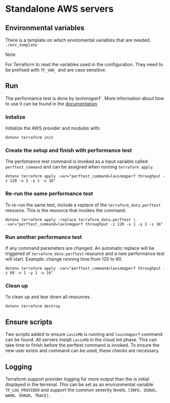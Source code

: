 # Standalone AWS servers

## Environmental variables

There is a template on which enviromental variables that are needed.
`./env_template`

> [!NOTE]
> For Terraform to read the variables used in the configuration. They need to be prefixed
> with `TF_VAR_` and are case sensitive.

## Run

The performance test is done by lavinmqperf`. More information about how to use it can be
found in the [documentation](https://lavinmq.com/documentation/lavinmqperf).

### Initalize

Initialize the AWS provider and modules with:

```console
dotenv terraform init
```

### Create the setup and finish with performance test

The perfomance test command is invoked as a input variable called `perftest_command`
and can be assigned when running `terraform apply`.

```console
dotenv terraform apply -var="perftest_command=lavinmqperf throughput -z 120 -x 1 -y 1 -s 16"
```

### Re-run the same performance test

To re-run the same test, include a replace of the `terraform_data.perftest` resource.
This is the resource that invokes the command.

```console
dotenv terraform apply -replace terraform_data.perftest \
-var="perftest_command=lavinmqperf throughput -z 120 -x 1 -y 1 -s 16"
```

### Run another performance test

If any command parameters are changed. An automatic replace will be triggered of 
`terraform_data.perftest` resource and a new performance test will start.
Example: change running time from 120 to 60.

```console
dotenv terraform apply -var="perftest_command=lavinmqperf throughput -z 60 -x 1 -y 1 -s 16"
```

### Clean up

To clean up and tear down all resources.

```console
dotenv terraform destroy
```

## Ensure scripts

Two scripts added to ensure `LavinMQ` is running and `lavinmqperf` command can be found.
All servers install `LavinMQ` in the cloud init phase. This can take time to finish
before the perftest command is invoked. To ensure the new user exists and command can be used, these
checks are necessary.

## Logging

Terraform support provider logging for more output than the is initial displayed in the terminal.
This can be set as an environmental variable `TF_LOG_PROVIDER` and support the common severity levels.
`[INFO, DEBUG, WARN, ERROR, TRACE]`.
